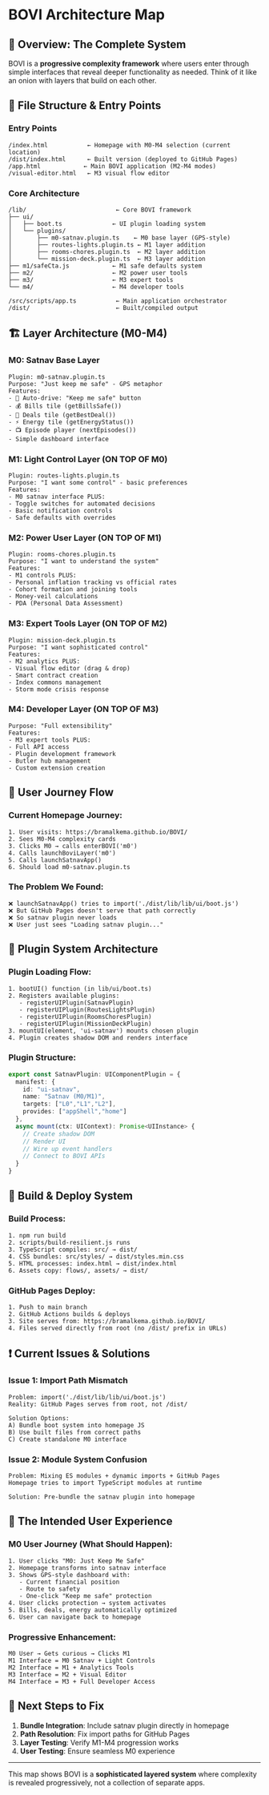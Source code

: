 # BOVI Architecture Map

## 🎯 Overview: The Complete System

BOVI is a **progressive complexity framework** where users enter through simple interfaces that reveal deeper functionality as needed. Think of it like an onion with layers that build on each other.

## 📁 File Structure & Entry Points

### **Entry Points**
```
/index.html           ← Homepage with M0-M4 selection (current location)
/dist/index.html      ← Built version (deployed to GitHub Pages)  
/app.html            ← Main BOVI application (M2-M4 modes)
/visual-editor.html   ← M3 visual flow editor
```

### **Core Architecture**
```
/lib/                         ← Core BOVI framework
├── ui/
│   ├── boot.ts              ← UI plugin loading system
│   └── plugins/
│       ├── m0-satnav.plugin.ts    ← M0 base layer (GPS-style)
│       ├── routes-lights.plugin.ts ← M1 layer addition
│       ├── rooms-chores.plugin.ts  ← M2 layer addition  
│       └── mission-deck.plugin.ts  ← M3 layer addition
├── m1/safeCta.js            ← M1 safe defaults system
├── m2/                      ← M2 power user tools
├── m3/                      ← M3 expert tools
└── m4/                      ← M4 developer tools

/src/scripts/app.ts           ← Main application orchestrator
/dist/                        ← Built/compiled output
```

## 🏗️ Layer Architecture (M0-M4)

### **M0: Satnav Base Layer** 
```
Plugin: m0-satnav.plugin.ts
Purpose: "Just keep me safe" - GPS metaphor
Features:
- 🚗 Auto-drive: "Keep me safe" button
- 💰 Bills tile (getBillsSafe())
- 🛒 Deals tile (getBestDeal()) 
- ⚡ Energy tile (getEnergyStatus())
- 📺 Episode player (nextEpisodes())
- Simple dashboard interface
```

### **M1: Light Control Layer** (ON TOP OF M0)
```
Plugin: routes-lights.plugin.ts  
Purpose: "I want some control" - basic preferences
Features:
- M0 satnav interface PLUS:
- Toggle switches for automated decisions
- Basic notification controls
- Safe defaults with overrides
```

### **M2: Power User Layer** (ON TOP OF M1)
```
Plugin: rooms-chores.plugin.ts
Purpose: "I want to understand the system"
Features:
- M1 controls PLUS:
- Personal inflation tracking vs official rates
- Cohort formation and joining tools
- Money-veil calculations
- PDA (Personal Data Assessment)
```

### **M3: Expert Tools Layer** (ON TOP OF M2) 
```
Plugin: mission-deck.plugin.ts
Purpose: "I want sophisticated control"  
Features:
- M2 analytics PLUS:
- Visual flow editor (drag & drop)
- Smart contract creation
- Index commons management
- Storm mode crisis response
```

### **M4: Developer Layer** (ON TOP OF M3)
```
Purpose: "Full extensibility"
Features:
- M3 expert tools PLUS:
- Full API access
- Plugin development framework
- Butler hub management
- Custom extension creation
```

## 🔄 User Journey Flow

### **Current Homepage Journey:**
```
1. User visits: https://bramalkema.github.io/BOVI/
2. Sees M0-M4 complexity cards
3. Clicks M0 → calls enterBOVI('m0') 
4. Calls launchBoviLayer('m0')
5. Calls launchSatnavApp()
6. Should load m0-satnav.plugin.ts
```

### **The Problem We Found:**
```
❌ launchSatnavApp() tries to import('./dist/lib/lib/ui/boot.js')
❌ But GitHub Pages doesn't serve that path correctly
❌ So satnav plugin never loads
❌ User just sees "Loading satnav plugin..."
```

## 🔌 Plugin System Architecture

### **Plugin Loading Flow:**
```
1. bootUI() function (in lib/ui/boot.ts)
2. Registers available plugins:
   - registerUIPlugin(SatnavPlugin)
   - registerUIPlugin(RoutesLightsPlugin)  
   - registerUIPlugin(RoomsChoresPlugin)
   - registerUIPlugin(MissionDeckPlugin)
3. mountUI(element, 'ui-satnav') mounts chosen plugin
4. Plugin creates shadow DOM and renders interface
```

### **Plugin Structure:**
```typescript
export const SatnavPlugin: UIComponentPlugin = {
  manifest: {
    id: "ui-satnav",
    name: "Satnav (M0/M1)", 
    targets: ["L0","L1","L2"],
    provides: ["appShell","home"]
  },
  async mount(ctx: UIContext): Promise<UIInstance> {
    // Create shadow DOM
    // Render UI 
    // Wire up event handlers
    // Connect to BOVI APIs
  }
}
```

## 🚀 Build & Deploy System

### **Build Process:**
```
1. npm run build 
2. scripts/build-resilient.js runs
3. TypeScript compiles: src/ → dist/
4. CSS bundles: src/styles/ → dist/styles.min.css  
5. HTML processes: index.html → dist/index.html
6. Assets copy: flows/, assets/ → dist/
```

### **GitHub Pages Deploy:**
```
1. Push to main branch
2. GitHub Actions builds & deploys
3. Site serves from: https://bramalkema.github.io/BOVI/
4. Files served directly from root (no /dist/ prefix in URLs)
```

## ❗ Current Issues & Solutions

### **Issue 1: Import Path Mismatch**
```
Problem: import('./dist/lib/lib/ui/boot.js') 
Reality: GitHub Pages serves from root, not /dist/

Solution Options:
A) Bundle boot system into homepage JS
B) Use built files from correct paths  
C) Create standalone M0 interface
```

### **Issue 2: Module System Confusion**
```
Problem: Mixing ES modules + dynamic imports + GitHub Pages
Homepage tries to import TypeScript modules at runtime

Solution: Pre-bundle the satnav plugin into homepage
```

## 🎯 The Intended User Experience

### **M0 User Journey (What Should Happen):**
```
1. User clicks "M0: Just Keep Me Safe" 
2. Homepage transforms into satnav interface
3. Shows GPS-style dashboard with:
   - Current financial position
   - Route to safety
   - One-click "Keep me safe" protection
4. User clicks protection → system activates
5. Bills, deals, energy automatically optimized
6. User can navigate back to homepage
```

### **Progressive Enhancement:**  
```
M0 User → Gets curious → Clicks M1
M1 Interface = M0 Satnav + Light Controls
M2 Interface = M1 + Analytics Tools  
M3 Interface = M2 + Visual Editor
M4 Interface = M3 + Full Developer Access
```

## 🔧 Next Steps to Fix

1. **Bundle Integration**: Include satnav plugin directly in homepage
2. **Path Resolution**: Fix import paths for GitHub Pages  
3. **Layer Testing**: Verify M1-M4 progression works
4. **User Testing**: Ensure seamless M0 experience

---

This map shows BOVI is a **sophisticated layered system** where complexity is revealed progressively, not a collection of separate apps.